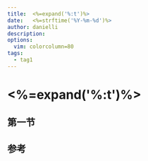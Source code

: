 ```yaml
---
title:  <%=expand('%:t')%>
date:   <%=strftime('%Y-%m-%d')%>
author: danielli
description:
options:
  vim: colorcolumn=80
tags:
  - tag1
---
```


# <%=expand('%:t')%>

## 第一节

## 参考
